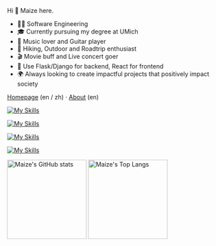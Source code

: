 <!--
**Maizehsu/Maizehsu** is a ✨ _special_ ✨ repository because its `README.md` (this file) appears on your GitHub profile.

Here are some ideas to get you started:

- 🔭 I’m currently working on ...
- 🌱 I’m currently learning ...
- 👯 I’m looking to collaborate on ...
- 🤔 I’m looking for help with ...
- 💬 Ask me about ...
- 📫 How to reach me: ...
- 😄 Pronouns: ...
- ⚡ Fun fact: ...
-->

Hi 👋 Maize here.

- 🧑‍💻 Software Engineering
- 🎓 Currently pursuing my degree at UMich
- 🎸 Music lover and Guitar player
- 🌲 Hiking, Outdoor and Roadtrip enthusiast
- 🎬 Movie buff and Live concert goer
- 📝 Use Flask/Django for backend, React for frontend
- 🌍 Always looking to create impactful projects that positively impact society

[Homepage](https://maizehsu.me/) (en / zh) · [About](https://maizehsu.me/about/) (en)

[![My Skills](https://skillicons.dev/icons?i=cpp,py,js,ts,html,css,java,rust,c,lua)](https://skillicons.dev)

[![My Skills](https://skillicons.dev/icons?i=react,nodejs,express,redux,next.js,spring,flask,django,webpack,vite)](https://skillicons.dev)

[![My Skills](https://skillicons.dev/icons?i=aws,mongodb,postgres,mysql,docker,jenkins,linux,bash)](https://skillicons.dev)

[![My Skills](https://skillicons.dev/icons?i=md,latex,git,github,gitlab,postman,vscode,vim)](https://skillicons.dev)

<img src="https://github-readme-stats-one-bice.vercel.app/api?username=Maizehsu&count_private=true&theme=calm&show_icons=true&include_all_commits=true&role=OWNER,ORGANIZATION_MEMBER,COLLABORATOR" alt="Maize's GitHub stats" height="185px" />

<img src="https://github-readme-stats-one-bice.vercel.app/api/top-langs/?username=Maize&layout=compact&langs_count=8&theme=calm&role=OWNER,ORGANIZATION_MEMBER" alt="Maize's Top Langs" height="185px" />
                              

<!--
![](https://visitor-badge.glitch.me/badge?page_id=Maizehsu.readme)


[![Maize's github activity graph](https://activity-graph.herokuapp.com/graph?username=Maizehsu&theme=react-dark)](https://github.com/ashutosh00710/github-readme-activity-graph)

-->
